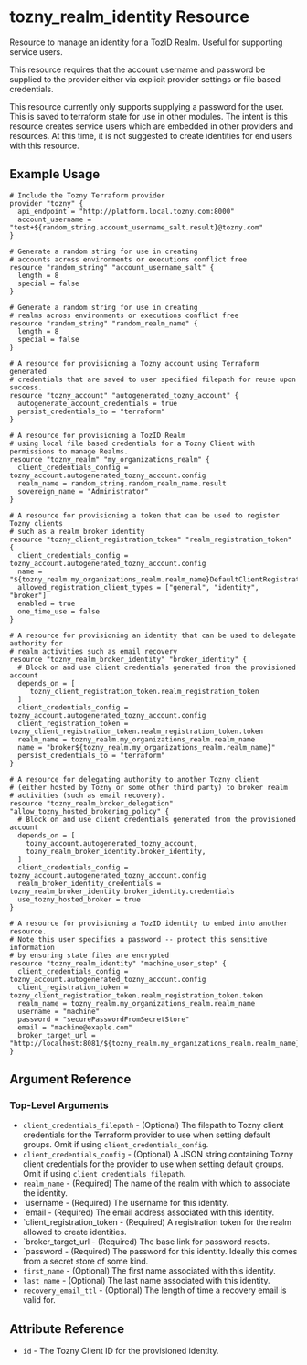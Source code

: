 # tozny_realm_identity Resource

Resource to manage an identity for a TozID Realm. Useful for supporting service users.

This resource requires that the account username and password be supplied to the provider either via explicit provider settings or file based credentials.

This resource currently only supports supplying a password for the user. This is saved to terraform state for use in other modules. The intent is this resource creates service
users which are embedded in other providers and resources. At this time, it is not suggested to create identities for end users with this resource.

## Example Usage
```hcl
# Include the Tozny Terraform provider
provider "tozny" {
  api_endpoint = "http://platform.local.tozny.com:8000"
  account_username = "test+${random_string.account_username_salt.result}@tozny.com"
}

# Generate a random string for use in creating
# accounts across environments or executions conflict free
resource "random_string" "account_username_salt" {
  length = 8
  special = false
}

# Generate a random string for use in creating
# realms across environments or executions conflict free
resource "random_string" "random_realm_name" {
  length = 8
  special = false
}

# A resource for provisioning a Tozny account using Terraform generated
# credentials that are saved to user specified filepath for reuse upon success.
resource "tozny_account" "autogenerated_tozny_account" {
  autogenerate_account_credentials = true
  persist_credentials_to = "terraform"
}

# A resource for provisioning a TozID Realm
# using local file based credentials for a Tozny Client with permissions to manage Realms.
resource "tozny_realm" "my_organizations_realm" {
  client_credentials_config = tozny_account.autogenerated_tozny_account.config
  realm_name = random_string.random_realm_name.result
  sovereign_name = "Administrator"
}

# A resource for provisioning a token that can be used to register Tozny clients
# such as a realm broker identity
resource "tozny_client_registration_token" "realm_registration_token" {
  client_credentials_config = tozny_account.autogenerated_tozny_account.config
  name = "${tozny_realm.my_organizations_realm.realm_name}DefaultClientRegistrationToken"
  allowed_registration_client_types = ["general", "identity", "broker"]
  enabled = true
  one_time_use = false
}

# A resource for provisioning an identity that can be used to delegate authority for
# realm activities such as email recovery
resource "tozny_realm_broker_identity" "broker_identity" {
  # Block on and use client credentials generated from the provisioned account
  depends_on = [
     tozny_client_registration_token.realm_registration_token
  ]
  client_credentials_config = tozny_account.autogenerated_tozny_account.config
  client_registration_token = tozny_client_registration_token.realm_registration_token.token
  realm_name = tozny_realm.my_organizations_realm.realm_name
  name = "broker${tozny_realm.my_organizations_realm.realm_name}"
  persist_credentials_to = "terraform"
}

# A resource for delegating authority to another Tozny client
# (either hosted by Tozny or some other third party) to broker realm
# activities (such as email recovery).
resource "tozny_realm_broker_delegation" "allow_tozny_hosted_brokering_policy" {
  # Block on and use client credentials generated from the provisioned account
  depends_on = [
    tozny_account.autogenerated_tozny_account,
    tozny_realm_broker_identity.broker_identity,
  ]
  client_credentials_config = tozny_account.autogenerated_tozny_account.config
  realm_broker_identity_credentials = tozny_realm_broker_identity.broker_identity.credentials
  use_tozny_hosted_broker = true
}

# A resource for provisioning a TozID identity to embed into another resource.
# Note this user specifies a password -- protect this sensitive information
# by ensuring state files are encrypted
resource "tozny_realm_identity" "machine_user_step" {
  client_credentials_config = tozny_account.autogenerated_tozny_account.config
  client_registration_token = tozny_client_registration_token.realm_registration_token.token
  realm_name = tozny_realm.my_organizations_realm.realm_name
  username = "machine"
  password = "securePasswordFromSecretStore"
  email = "machine@exaple.com"
  broker_target_url = "http://localhost:8081/${tozny_realm.my_organizations_realm.realm_name}/recover"
}
```

## Argument Reference

### Top-Level Arguments

* `client_credentials_filepath` - (Optional) The filepath to Tozny client credentials for the Terraform provider to use when setting default groups. Omit if using `client_credentials_config`.
* `client_credentials_config` - (Optional) A JSON string containing Tozny client credentials for the provider to use when setting default groups. Omit if using `client_credentials_filepath`.
* `realm_name` - (Required) The name of the realm with which to associate the identity.
* `username - (Required) The username for this identity.
* `email - (Required) The email address associated with this identity.
* `client_registration_token - (Required) A registration token for the realm allowed to create identities.
* `broker_target_url - (Required) The base link for password resets.
* `password - (Required) The password for this identity. Ideally this comes from a secret store of some kind.
* `first_name` - (Optional) The first name associated with this identity.
* `last_name` - (Optional) The last name associated with this identity.
* `recovery_email_ttl` - (Optional) The length of time a recovery email is valid for.

## Attribute Reference
* `id` - The Tozny Client ID for the provisioned identity.
